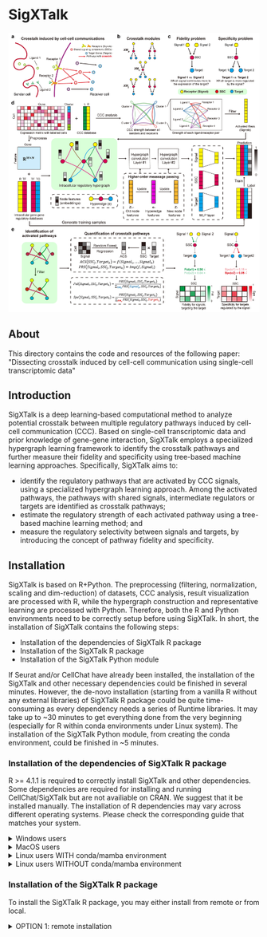 # SigXTalk
![Figure](/Fig1.jpg)
## About
This directory contains the code and resources of the following paper:
"Dissecting crosstalk induced by cell-cell communication using single-cell transcriptomic data"

## Introduction
SigXTalk is a deep learning-based computational method to analyze potential crosstalk between multiple regulatory pathways induced by cell-cell communication (CCC). Based on single-cell transcriptomic data and prior knowledge of gene-gene interaction, SigXTalk employs a specialized hypergraph learning framework to identify the crosstalk pathways and further measure their fidelity and specificity using tree-based machine learning approaches. Specifically, SigXTalk aims to:
- identify the regulatory pathways that are activated by CCC signals, using a specialized hypergraph learning approach. Among the activated pathways, the pathways with shared signals, intermediate regulators or targets are identified as crosstalk pathways;
- estimate the regulatory strength of each activated pathway using a tree-based machine learning method; and 
- measure the regulatory selectivity between signals and targets, by introducing the concept of pathway fidelity and specificity.

## Installation
SigXTalk is based on R+Python. The preprocessing (filtering, normalization, scaling and dim-reduction) of datasets, CCC analysis, result visualization are processed with R, while the hypergraph construction and representative learning are processed with Python. Therefore, both the R and Python environments need to be correctly setup before using SigXTalk. In short, the installation of SigXTalk contains the following steps:
- Installation of the dependencies of SigXTalk R package
- Installation of the SigXTalk R package
- Installation of the SigXTalk Python module

If Seurat and/or CellChat have already been installed, the installation of the SigXTalk and other necessary dependencies could be finished in several minutes. However, the de-novo installation (starting from a vanilla R without any external libraries) of SigXTalk R package could be quite time-consuming as every dependency needs a series of Runtime libraries. It may take up to ~30 minutes to get everything done from the very beginning (especially for R within conda environments under Linux system).
The installation of the SigXTalk Python module, from creating the conda environment, could be finished in ~5 minutes.


### Installation of the dependencies of SigXTalk R package
R >= 4.1.1 is required to correctly install SigXTalk and other dependencies.
Some dependencies are required for installing and running CellChat/SigXTalk but are not availiable on CRAN. We suggest that it be installed manually.
The installation of R dependencies may vary across different operating systems. Please check the corresponding guide that matches your system.

<details>
<summary> Windows users </summary>
If you haven't installed Rtools on Windows (which is usually not automatically installed with R), please see [here](https://cran.r-project.org/bin/windows/Rtools/).
Some dependencies are required for installing and running CellChat/SigXTalk but are not availiable on CRAN. We suggest that it be installed manually.
  
```R
if (!require("devtools", quietly = TRUE))
    install.packages("devtools")  # If you haven't installed devtools before, it may take several minutes.

package_list <- c("Biobase","BiocNeighbors","ComplexHeatmap","BiocGenerics")
if (!require("BiocManager", quietly = TRUE))
    install.packages("BiocManager") 
BiocManager::install(package_list)
```

</details>

<details>
<summary> MacOS users </summary>
  
```R
if (!require("devtools", quietly = TRUE))
    install.packages("devtools")  # If you haven't installed devtools before, it may take several minutes.

package_list <- c("Biobase","BiocNeighbors","ComplexHeatmap","BiocGenerics")
if (!require("BiocManager", quietly = TRUE))
    install.packages("BiocManager") 
BiocManager::install(package_list)
```

Sometimes, you may need XQuartz for the installation. If such error occurs, please visit [here](https://www.xquartz.org/) to install XQuartz. After that, restart R and try the above code again.
</details>

<details>
  <summary>Linux users WITH conda/mamba environment</summary>
If you use R inside a conda/mamba environment, you need to install additional libraries using command lines (not in R) before installing the dependencies:

```bash
conda install -c conda-forge \
  r-devtools r-ggplot2 r-svglite r-ggrepel \
  r-cowplot r-patchwork r-ggpubr r-ggnetwork r-plotly \
  r-mass r-lattice freetype libpng libxml2 libcurl openssl libuv cmake 
# If you are using mamba, simply replace 'conda install' with 'mamba install' (but keep 'conda-forge' unchanged)
```

After that, enter R and run the following to install the dependencies:

```R
if (!require("devtools", quietly = TRUE))
    install.packages("devtools")  # If you haven't installed devtools before, it may take several minutes.

package_list <- c("Biobase","BiocNeighbors","ComplexHeatmap","BiocGenerics")
if (!require("BiocManager", quietly = TRUE))
    install.packages("BiocManager") 
BiocManager::install(package_list)
```
</details>

<details>
  <summary>Linux users WITHOUT conda/mamba environment</summary>
We strongly suggest that you use R within a conda/mamba environment! You can easily run the following command to install R inside a new conda environment:

```bash
conda create -n my_r_env r-base r-devtools
conda activate my_r_env
```

Then, you may refer to the installation guide for Linux users WITH conda/mamba environment
If you are using a system R (not in a conda/mamba environment), it would be quite troublesome to install various libraries.
For Ubuntu/Debian users:

```bash
sudo apt update
sudo apt install -y \
  libfreetype6-dev \
  libpng-dev \
  libxml2-dev \
  libcurl4-openssl-dev \
  libssl-dev \
  libuv1-dev \
  cmake
```

For CentOS users:
```bash
sudo dnf install -y \
  freetype-devel \
  libpng-devel \
  libxml2-devel \
  libcurl-devel \
  openssl-devel \
  libuv-devel \
  cmake
```
After that, enter R and run the following to install the dependencies:

```R
if (!require("devtools", quietly = TRUE))
    install.packages("devtools")  # If you haven't installed devtools before, it may take several minutes.

package_list <- c("Biobase","BiocNeighbors","ComplexHeatmap","BiocGenerics")
if (!require("BiocManager", quietly = TRUE))
    install.packages("BiocManager") 
BiocManager::install(package_list)
install.packages("ragg")
install.packages("svglite")
```
However, there may still be libraries that you need to install manually :(.
</details>

### Installation of the SigXTalk R package
To install the SigXTalk R package, you may either install from remote or from local.

<details>
<summary>OPTION 1: remote installation</summary>

Run the following command in R:

```R
devtools::install_github("LithiumHou/SigXTalk", dependencies = T, upgrade = "always")
```

Note: using `devtools::install_github` in Rstudio sometimes causes a github's token issue. In this case, you may need to generate a token. Please see [here](https://usethis.r-lib.org/articles/git-credentials.html). Alternatively, you may try local installation (see below).
<\details>

<details>
<summary>OPTION 2: install from local</summary>
You may download or clone the SigXTalk repository to your device and run:
  
```R
if (!require("devtools", quietly = TRUE))
    install.packages("devtools") 
devtools::install("/path/to/SigXTalk") # Replace it with the path where you store the SigXTalk repository
```

<\details>

### Installation of the SigXTalk Python module 
SigXTalk requires a Python module to operate correctly. We strongly recommend that an independent python environment (either conda or mamba) be created to run SigXTalk.

If you are using conda (Anaconda or Miniconda) environments:
```bash
conda create -n SigXTalk_py python=3.8
conda activate SigXTalk_py
```
Alternatively, if you prefer mamba environments:
```bash
mamba create --name SigXTalk_py python=3.8
mamba activate SigXTalk_py
```
If you want to use your existing environment, please make sure the version of your Python version is 3.8.X. 
The Python library torch is necessary to perform the deep learning in SigXTalk, which could be run on both CUDA and CPU device. We strongly recommend using CUDA (for Linux and Windows systems only) to accelerate the training of neural network using torch.
The installation command of torch depends on your operating system and device and may cause compatibility issues (which is why we prefer a separated installation of torch instead of integrating it to the installation of other dependencies). If you encounter any issue, or want to know more details, please visit the [torch installation guide](https://pytorch.org/get-started/locally/).

```
# On Linux or Windows
pip install torch==1.13.1+cu117 --extra-index-url https://download.pytorch.org/whl/cu117
# On OSX
pip install torch==1.13.1
```
If you do not have a CUDA device, you may use the CPU version of torch. However, it could be quite time-consuming.
```
# On Linux or Windows
pip install torch==1.13.1+cpu --extra-index-url https://download.pytorch.org/whl/cpu
# On OSX
pip install torch==1.13.1
```
Then, install the SigXTalk's python dependency from GitHub: 

OPTION 1： If you have `git` installed on your device, you may install it remotely:
```
# Please make sure you are still in the SigXTalk_py environment
pip install git+https://github.com/LithiumHou/SigXTalk.git#subdirectory=pythoncodes
```
OPTION 2: If the above command does not work, you may manually clone the `pythoncodes` directory to your device and run the following command:
```
cd .../pythoncodes
pip install .
```
You are all set! You are now ready to perform the SigXTalk analysis.

## Usage

### Basic Usage
```
# Infer the cell-cell communication
LR_original <- Infer_CCI(SeuratObj, cell_anno, use_spatial = F, db_use = "human")
# Prepare the input for the HGNN+ module
Prepare_Input_New(SeuratObj, target_type, TGs = TG_used, CCC_results = LR_original, RecTFDB, TFTGDB, data_dir = input_dir,
                  assay = "RNA", datatype = "scale.data")
# Perform the HGNN
system2(conda_python, args = c("pythoncodes/main_new.py", paste("--project",shQuote(args.project)), paste("--target_type",args.target)))
# Calculate the PRS
ress <- PRS_calc(Exp_clu, RTFTG_results, cutoff = 0.1)
# Visualize the results
PlotXT_Alluvial(results_filtered, TG_used, min_weight = 0.8)
```
### Demo
A step-by-step tutorial to show the functionality of SigXTalk could be viewed [here](/vignettes/demo.md).

## License
SigXTalk is licensed under the MIT License.



